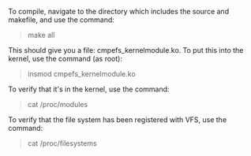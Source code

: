 To compile, navigate to the directory which includes the source and makefile, and use the command:

>make all

This should give you a file: cmpefs_kernelmodule.ko. To put this into the kernel, use the command (as root):

>insmod cmpefs_kernelmodule.ko

To verify that it's in the kernel, use the command:

>cat /proc/modules

To verify that the file system has been registered with VFS, use the command:

>cat /proc/filesystems
